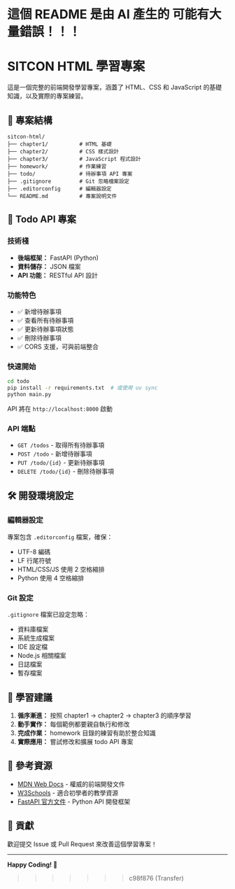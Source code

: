 # 這個 README 是由 AI 產生的 可能有大量錯誤！！！

# SITCON HTML 學習專案

這是一個完整的前端開發學習專案，涵蓋了 HTML、CSS 和 JavaScript 的基礎知識，以及實際的專案練習。

## 📁 專案結構

```
sitcon-html/
├── chapter1/          # HTML 基礎
├── chapter2/          # CSS 樣式設計
├── chapter3/          # JavaScript 程式設計
├── homework/          # 作業練習
├── todo/              # 待辦事項 API 專案
├── .gitignore         # Git 忽略檔案設定
├── .editorconfig      # 編輯器設定
└── README.md          # 專案說明文件
```

## 🚀 Todo API 專案

### 技術棧
- **後端框架：** FastAPI (Python)
- **資料儲存：** JSON 檔案
- **API 功能：** RESTful API 設計

### 功能特色
- ✅ 新增待辦事項
- ✅ 查看所有待辦事項
- ✅ 更新待辦事項狀態
- ✅ 刪除待辦事項
- ✅ CORS 支援，可與前端整合

### 快速開始
```bash
cd todo
pip install -r requirements.txt  # 或使用 uv sync
python main.py
```

API 將在 `http://localhost:8000` 啟動

### API 端點
- `GET /todos` - 取得所有待辦事項
- `POST /todo` - 新增待辦事項
- `PUT /todo/{id}` - 更新待辦事項
- `DELETE /todo/{id}` - 刪除待辦事項

## 🛠️ 開發環境設定

### 編輯器設定
專案包含 `.editorconfig` 檔案，確保：
- UTF-8 編碼
- LF 行尾符號
- HTML/CSS/JS 使用 2 空格縮排
- Python 使用 4 空格縮排

### Git 設定
`.gitignore` 檔案已設定忽略：
- 資料庫檔案
- 系統生成檔案
- IDE 設定檔
- Node.js 相關檔案
- 日誌檔案
- 暫存檔案

## 🎯 學習建議

1. **循序漸進：** 按照 chapter1 → chapter2 → chapter3 的順序學習
2. **動手實作：** 每個範例都要親自執行和修改
3. **完成作業：** homework 目錄的練習有助於整合知識
4. **實際應用：** 嘗試修改和擴展 todo API 專案

## 📖 參考資源

- [MDN Web Docs](https://developer.mozilla.org/) - 權威的前端開發文件
- [W3Schools](https://www.w3schools.com/) - 適合初學者的教學資源
- [FastAPI 官方文件](https://fastapi.tiangolo.com/) - Python API 開發框架

## 🤝 貢獻

歡迎提交 Issue 或 Pull Request 來改善這個學習專案！

---

**Happy Coding! 🎉** 
>>>>>>> c98f876 (Transfer)
